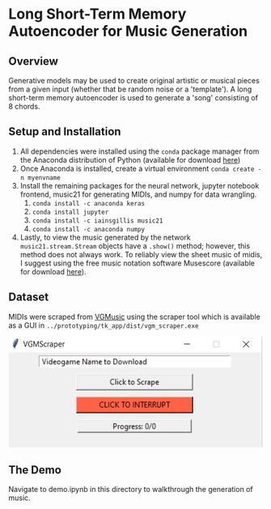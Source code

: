 # Long Short-Term Memory Autoencoder for Music Generation

## Overview

Generative models may be used to create original artistic or musical pieces from a given input (whether that be random noise or a 'template'). A long short-term memory autoencoder is used to generate a 'song' consisting of 8 chords.

## Setup and Installation

1. All dependencies were installed using the `conda` package manager from the Anaconda distribution of Python (available for download [here](https://www.anaconda.com/))
2. Once Anaconda is installed, create a virtual environment
   `conda create -n myenvname`
3. Install the remaining packages for the neural network, jupyter notebook frontend, music21 for generating MIDIs, and numpy for data wrangling.
   1. `conda install -c anaconda keras`
   2. `conda install jupyter`
   3. `conda install -c iainsgillis music21`
   4. `conda install -c anaconda numpy`
4. Lastly, to view the music generated by the network `music21.stream.Stream` objects have a `.show()` method; however, this method does not always work. To reliably view the sheet music of midis, I suggest using the free music notation software Musescore (available for download [here](https://musescore.org/en)).

## Dataset

MIDIs were scraped from [VGMusic](https://www.vgmusic.com/music/console/nintendo/nes/) using the scraper tool which is available as a GUI in `../prototyping/tk_app/dist/vgm_scraper.exe`

![](scrapergui.JPG)

## The Demo

Navigate to demo.ipynb in this directory to walkthrough the generation of music.
